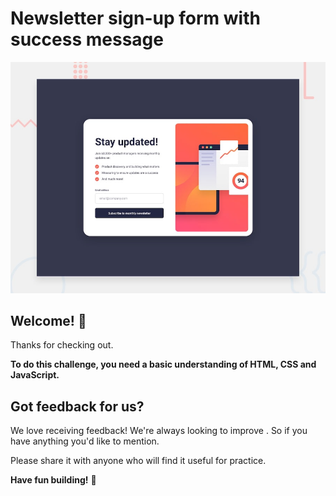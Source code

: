 # Newsletter sign-up form with success message

![Design preview for the Newsletter sign-up form with success message coding challenge](./design/desktop-preview.jpg)

## Welcome! 👋

Thanks for checking out.



**To do this challenge, you need a basic understanding of HTML, CSS and JavaScript.**

## Got feedback for us?

We love receiving feedback! We're always looking to improve . So if you have anything you'd like to mention.

Please share it with anyone who will find it useful for practice.

**Have fun building!** 🚀
